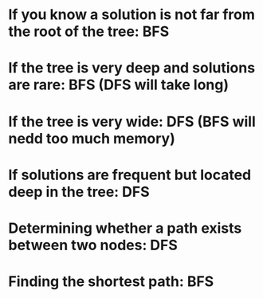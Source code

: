 # If you know a solution is not far from the root of the tree: BFS
# If the tree is very deep and solutions are rare: BFS (DFS will take long)
# If the tree is very wide: DFS (BFS will nedd too much memory)
# If solutions are frequent but located deep in the tree: DFS
# Determining whether a path exists between two nodes: DFS
# Finding the shortest path: BFS